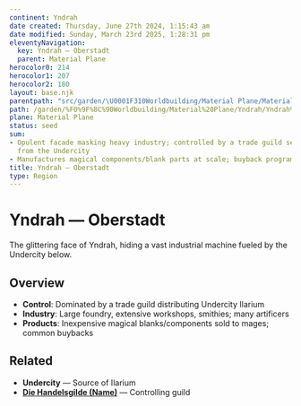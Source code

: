 ```yaml
---
continent: Yndrah
date created: Thursday, June 27th 2024, 1:15:43 am
date modified: Sunday, March 23rd 2025, 1:28:31 pm
eleventyNavigation:
  key: Yndrah — Oberstadt
  parent: Material Plane
herocolor0: 214
herocolor1: 207
herocolor2: 180
layout: base.njk
parentpath: "src/garden/\U0001F310Worldbuilding/Material Plane/Material Plane.md"
path: /garden/%F0%9F%8C%90Worldbuilding/Material%20Plane/Yndrah/Yndrah%20%E2%80%94%20Oberstadt/
plane: Material Plane
status: seed
sum:
- Opulent facade masking heavy industry; controlled by a trade guild selling Ilarium
  from the Undercity
- Manufactures magical components/blank parts at scale; buyback programs common
title: Yndrah — Oberstadt
type: Region
---
```


# Yndrah — Oberstadt

The glittering face of Yndrah, hiding a vast industrial machine fueled by the Undercity below.

## Overview
- **Control**: Dominated by a trade guild distributing Undercity Ilarium
- **Industry**: Large foundry, extensive workshops, smithies; many artificers
- **Products**: Inexpensive magical blanks/components sold to mages; common buybacks

## Related
- **Undercity** — Source of Ilarium
- **[Die Handelsgilde (Name)](/garden/%F0%9F%8C%90Worldbuilding/Material%20Plane/Yndrah/Die%20Handelsgilde%20%28Name%29)** — Controlling guild